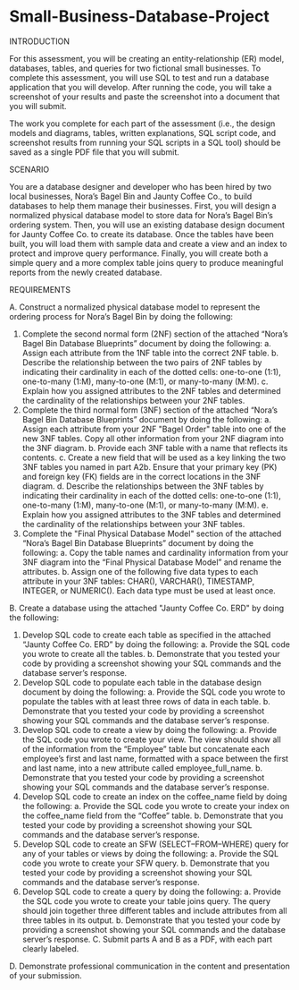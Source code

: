 # Small-Business-Database-Project

INTRODUCTION

For this assessment, you will be creating an entity-relationship (ER) model, databases, tables, and queries for two fictional small businesses. To complete this assessment, you will use SQL to test and run a database application that you will develop. After running the code, you will take a screenshot of your results and paste the screenshot into a document that you will submit.

The work you complete for each part of the assessment (i.e., the design models and diagrams, tables, written explanations, SQL script code, and screenshot results from running your SQL scripts in a SQL tool) should be saved as a single PDF file that you will submit.

SCENARIO

You are a database designer and developer who has been hired by two local businesses, Nora’s Bagel Bin and Jaunty Coffee Co., to build databases to help them manage their businesses. First, you will design a normalized physical database model to store data for Nora’s Bagel Bin’s ordering system. Then, you will use an existing database design document for Jaunty Coffee Co. to create its database. Once the tables have been built, you will load them with sample data and create a view and an index to protect and improve query performance. Finally, you will create both a simple query and a more complex table joins query to produce meaningful reports from the newly created database.

REQUIREMENTS

A.  Construct a normalized physical database model to represent the ordering process for Nora’s Bagel Bin by doing the following: 
  1.  Complete the second normal form (2NF) section of the attached “Nora’s Bagel Bin Database Blueprints” document by doing the following:
    a.  Assign each attribute from the 1NF table into the correct 2NF table.
    b.  Describe the relationship between the two pairs of 2NF tables by indicating their cardinality in each of the dotted cells: one-to-one (1:1), one-to-many (1:M),   many-to-one (M:1), or many-to-many (M:M).
    c.  Explain how you assigned attributes to the 2NF tables and determined the cardinality of the relationships between your 2NF tables.
  2.  Complete the third normal form (3NF) section of the attached “Nora’s Bagel Bin Database Blueprints” document by doing the following:
    a.  Assign each attribute from your 2NF "Bagel Order" table into one of the new 3NF tables. Copy all other information from your 2NF diagram into the 3NF diagram.
    b.  Provide each 3NF table with a name that reflects its contents.
    c.  Create a new field that will be used as a key linking the two 3NF tables you named in part A2b. Ensure that your primary key (PK) and foreign key (FK) fields           are in the correct locations in the 3NF diagram.
    d.  Describe the relationships between the 3NF tables by indicating their cardinality in each of the dotted cells: one-to-one (1:1), one-to-many (1:M), many-to-one         (M:1), or many-to-many (M:M).
    e.  Explain how you assigned attributes to the 3NF tables and determined the cardinality of the relationships between your 3NF tables.
  3.  Complete the "Final Physical Database Model" section of the attached “Nora’s Bagel Bin Database Blueprints” document by doing the following:
    a.  Copy the table names and cardinality information from your 3NF diagram into the “Final Physical Database Model” and rename the attributes.
    b.  Assign one of the following five data types to each attribute in your 3NF tables: CHAR(), VARCHAR(), TIMESTAMP, INTEGER, or NUMERIC(). Each data type must be           used at least once.

B.  Create a database using the attached "Jaunty Coffee Co. ERD" by doing the following:
  1.  Develop SQL code to create each table as specified in the attached “Jaunty Coffee Co. ERD” by doing the following:
    a.  Provide the SQL code you wrote to create all the tables.
    b.  Demonstrate that you tested your code by providing a screenshot showing your SQL commands and the database server’s response.
  2.  Develop SQL code to populate each table in the database design document by doing the following:
    a.  Provide the SQL code you wrote to populate the tables with at least three rows of data in each table.
    b.  Demonstrate that you tested your code by providing a screenshot showing your SQL commands and the database server’s response.
  3.  Develop SQL code to create a view by doing the following: 
    a.  Provide the SQL code you wrote to create your view. The view should show all of the information from the “Employee” table but concatenate each employee’s first         and last name, formatted with a space between the first and last name, into a new attribute called employee_full_name.
    b.  Demonstrate that you tested your code by providing a screenshot showing your SQL commands and the database server’s response.
  4.  Develop SQL code to create an index on the coffee_name field by doing the following:
    a.  Provide the SQL code you wrote to create your index on the coffee_name field from the “Coffee” table.
    b.  Demonstrate that you tested your code by providing a screenshot showing your SQL commands and the database server’s response.
  5.  Develop SQL code to create an SFW (SELECT–FROM–WHERE) query for any of your tables or views by doing the following: 
    a.  Provide the SQL code you wrote to create your SFW query.
    b.  Demonstrate that you tested your code by providing a screenshot showing your SQL commands and the database server’s response.
  6.  Develop SQL code to create a query by doing the following:
    a.  Provide the SQL code you wrote to create your table joins query. The query should join together three different tables and include attributes from all three            tables in its output.
    b.  Demonstrate that you tested your code by providing a screenshot showing your SQL commands and the database server’s response.
    C.  Submit parts A and B as a PDF, with each part clearly labeled.

D.  Demonstrate professional communication in the content and presentation of your submission.

